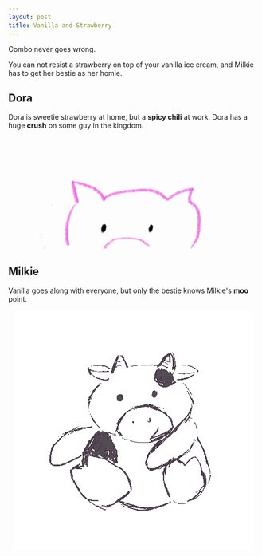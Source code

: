 ```yaml
---
layout: post
title: Vanilla and Strawberry
---
```



<p class="message">
  Combo never goes wrong.
</p>

You can not resist a strawberry on top of your vanilla ice cream, and Milkie has to get her bestie as her homie.

## Dora
Dora is sweetie strawberry at home, but a <strong><span style='color=red'>spicy chili</span></strong> at work. Dora has a huge <strong><span style='color=pink'>crush<span></strong> on some guy in the kingdom.
<p align='center'><img src='public/gif/dora_love.gif' alt='Dora in Love'></p>

## Milkie
Vanilla goes along with everyone, but only the bestie knows Milkie's <strong>moo</strong> point.
<p align='center'><img src='public/gif/moo.gif' alt='Moo Moo~'></p>
